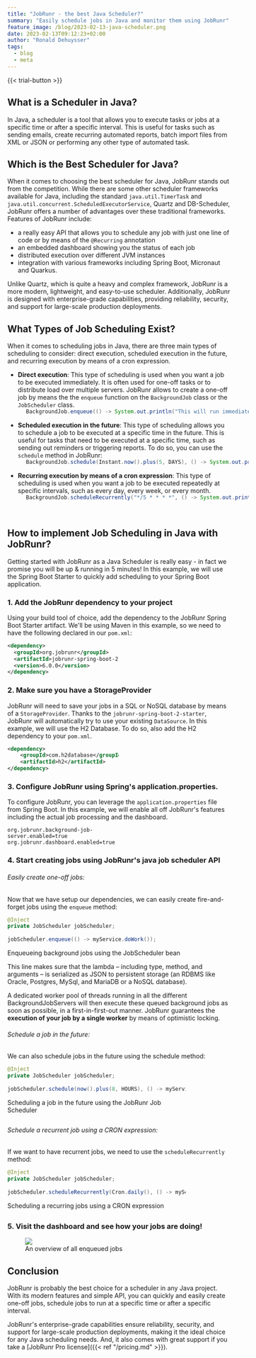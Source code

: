 ```yaml
---
title: "JobRunr - the best Java Scheduler?"
summary: "Easily schedule jobs in Java and monitor them using JobRunr"
feature_image: /blog/2023-02-13-java-scheduler.png
date: 2023-02-13T09:12:23+02:00
author: "Ronald Dehuysser"
tags:
  - blog
  - meta
---
```

{{< trial-button >}}

## What is a Scheduler in Java?
In Java, a scheduler is a tool that allows you to execute tasks or jobs at a specific time or after a specific interval.
This is useful for tasks such as sending emails, create recurring automated reports, batch import files from XML or JSON or performing any other type of automated task.

## Which is the Best Scheduler for Java?
When it comes to choosing the best scheduler for Java, JobRunr stands out from the competition. While there are some other scheduler frameworks available for Java, including the standard `java.util.TimerTask` and `java.util.concurrent.ScheduledExecutorService`, Quartz and DB-Scheduler, JobRunr offers a number of advantages over these traditional frameworks.
Features of JobRunr include:
- a really easy API that allows you to schedule any job with just one line of code or by means of the `@Recurring` annotation
- an embedded dashboard showing you the status of each job
- distributed execution over different JVM instances
- integration with various frameworks including Spring Boot, Micronaut and Quarkus.

Unlike Quartz, which is quite a heavy and complex framework, JobRunr is a more modern, lightweight, and easy-to-use scheduler. Additionally, JobRunr is designed with enterprise-grade capabilities, providing reliability, security, and support for large-scale production deployments.

## What Types of Job Scheduling Exist?
When it comes to scheduling jobs in Java, there are three main types of scheduling to consider: direct execution, scheduled execution in the future, and recurring execution by means of a cron expression.

- **Direct execution**: This type of scheduling is used when you want a job to be executed immediately. It is often used for one-off tasks or to distribute load over multiple servers. JobRunr allows to create a one-off job by means the the `enqueue` function on the `BackgroundJob` class or the `JobScheduler` class.
<figure style="width: 100%; margin-left: 3em; margin-top: -1em;">

```java
BackgroundJob.enqueue(() -> System.out.println("This will run immediately and perhaps even on another server"));
```
</figure>

- **Scheduled execution in the future**: This type of scheduling allows you to schedule a job to be executed at a specific time in the future. This is useful for tasks that need to be executed at a specific time, such as sending out reminders or triggering reports. To do so, you can use the `schedule` method in JobRunr:
<figure style="width: 100%; margin-left: 3em; margin-top: -1em;">

```java
BackgroundJob.schedule(Instant.now().plus(5, DAYS), () -> System.out.println("This will run 5 days from now!"));
```
</figure>

- **Recurring execution by means of a cron expression**: This type of scheduling is used when you want a job to be executed repeatedly at specific intervals, such as every day, every week, or every month. 
<figure style="width: 100%; margin-left: 3em; margin-top: -1em;">

```java
BackgroundJob.scheduleRecurrently("*/5 * * * *", () -> System.out.println("This will be printed every 5 minutes!"));
```
</figure>
<br />

## How to implement Job Scheduling in Java with JobRunr?
Getting started with JobRunr as a Java Scheduler is really easy - in fact we promise you will be up & running in 5 minutes! In this example, we will use the Spring Boot Starter to quickly add scheduling to your Spring Boot application.

### 1. Add the JobRunr dependency to your project
Using your build tool of choice, add the dependency to the JobRunr Spring Boot Starter artifact. We'll be using Maven in this example, so we need to have the following declared in our `pom.xml`:

<figure style="width: 50%; margin: 0 auto 1em 0">

```xml
<dependency>
  <groupId>org.jobrunr</groupId>
  <artifactId>jobrunr-spring-boot-2-starter</artifactId>
  <version>6.0.0</version>
</dependency>
```
</figure>

### 2. Make sure you have a StorageProvider
JobRunr will need to save your jobs in a SQL or NoSQL database by means of a `StorageProvider`. Thanks to the `jobrunr-spring-boot-2-starter`, JobRunr will automatically try to use your existing `DataSource`. In this example, we will use the H2 Database. To do so, also add the H2 dependency to your `pom.xml`.

<figure style="width: 50%; margin: 0 auto 1em 0">

```xml
<dependency>
    <groupId>com.h2database</groupId>
    <artifactId>h2</artifactId>
</dependency>
```
</figure>

### 3. Configure JobRunr using Spring's application.properties.
To configure JobRunr, you can leverage the `application.properties` file from Spring Boot. In this example, we will enable all off JobRunr's features including the actual job processing and the dashboard.

<figure style="width: 50%; margin: 0 auto 1em 0">

```
org.jobrunr.background-job-server.enabled=true
org.jobrunr.dashboard.enabled=true
```
</figure>


### 4. Start creating jobs using JobRunr's java job scheduler API
###### Easily create one-off jobs:
Now that we have setup our dependencies, we can easily create fire-and-forget jobs using the `enqueue` method:

<figure style="width: 80%; margin: 0 auto 1em 0">

```java
@Inject
private JobScheduler jobScheduler;
 
jobScheduler.enqueue(() -> myService.doWork());
```
<figcaption>Enqueueing background jobs using the JobScheduler bean</figcaption>
</figure>

This line makes sure that the lambda – including type, method, and arguments – is serialized as JSON to persistent storage (an RDBMS like Oracle, Postgres, MySql, and MariaDB or a NoSQL database).

A dedicated worker pool of threads running in all the different BackgroundJobServers will then execute these queued background jobs as soon as possible, in a first-in-first-out manner. JobRunr guarantees the **execution of your job by a single worker** by means of optimistic locking.


###### Schedule a job in the future:
We can also schedule jobs in the future using the schedule method:


<figure style="width: 80%; margin: 0 auto 2em 0">

```java
@Inject
private JobScheduler jobScheduler;
 
jobScheduler.schedule(now().plus(8, HOURS), () -> myService.doWork());
```
<figcaption>Scheduling a job in the future using the JobRunr Job Scheduler</figcaption>
</figure>

###### Schedule a recurrent job using a CRON expression:
If we want to have recurrent jobs, we need to use the `scheduleRecurrently` method:

<figure style="width: 80%; margin: 0 auto 2em 0">

```java
@Inject
private JobScheduler jobScheduler;
 
jobScheduler.scheduleRecurrently(Cron.daily(), () -> myService.doWork());
```
<figcaption>Scheduling a recurring jobs using a CRON expression</figcaption>
</figure>


### 5. Visit the dashboard and see how your jobs are doing!
<figure>
<img src="/documentation/jobs-enqueued.webp" class="kg-image">
<figcaption>An overview of all enqueued jobs</figcaption>
</figure>


## Conclusion
JobRunr is probably the best choice for a scheduler in any Java project.
With its modern features and simple API, you can quickly and easily create one-off jobs, schedule jobs to run at a specific time or after a specific interval.

JobRunr's enterprise-grade capabilities ensure reliability, security, and support for large-scale production deployments, making it the ideal choice for any Java scheduling needs. And, it also comes with great support if you take a [JobRunr Pro license]({{< ref "/pricing.md" >}}).